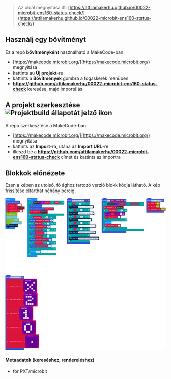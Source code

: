 
> Az oldal megnyitása itt: [https://attilamakerhu.github.io/00022-microbit-ens160-status-check/](https://attilamakerhu.github.io/00022-microbit-ens160-status-check/)

## Használj egy bővítményt

Ez a repó **bővítményként** használható a MakeCode-ban.

* [https://makecode.microbit.org/](https://makecode.microbit.org/) megnyitása
* kattints au **Új projekt**-re
* kattints a **Bővítmények** gombra a fogaskerék menüben
* **https://github.com/attilamakerhu/00022-microbit-ens160-status-check** keresése, majd importálás

## A projekt szerkesztése ![Projektbuild állapotát jelző ikon](https://github.com/attilamakerhu/00022-microbit-ens160-status-check/workflows/MakeCode/badge.svg)

A repó szerkesztése a MakeCode-ban.

* [https://makecode.microbit.org/](https://makecode.microbit.org/) megnyitása
* kattints az **Import**-ra, utána az **Import URL**-re
* illeszd be a **https://github.com/attilamakerhu/00022-microbit-ens160-status-check** címet és kattints az importra

## Blokkok előnézete

Ezen a képen az utolsó, fő ághoz tartozó verzió blokk kódja látható.
A kép frissítése eltarthat néhány percig.

![Renderelt nézet blokkokkal](https://github.com/attilamakerhu/00022-microbit-ens160-status-check/raw/master/.github/makecode/blocks.png)

#### Metaadatok (kereséshez, rendereléshez)

* for PXT/microbit
<script src="https://makecode.com/gh-pages-embed.js"></script><script>makeCodeRender("{{ site.makecode.home_url }}", "{{ site.github.owner_name }}/{{ site.github.repository_name }}");</script>
